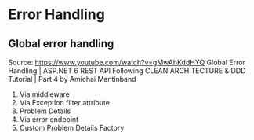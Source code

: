 # Error Handling

## Global error handling
Source: https://www.youtube.com/watch?v=gMwAhKddHYQ
Global Error Handling | ASP.NET 6 REST API Following CLEAN ARCHITECTURE & DDD Tutorial | Part 4
by Amichai Mantinband

1. Via middleware
2. Via Exception filter attribute
3. Problem Details
4. Via error endpoint
5. Custom Problem Details Factory

